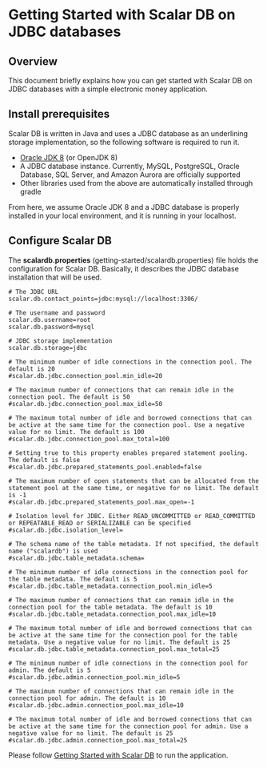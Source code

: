 # Getting Started with Scalar DB on JDBC databases

## Overview
This document briefly explains how you can get started with Scalar DB on JDBC databases with a simple electronic money application.

## Install prerequisites

Scalar DB is written in Java and uses a JDBC database as an underlining storage implementation, so the following software is required to run it.

* [Oracle JDK 8](https://www.oracle.com/technetwork/java/javase/downloads/jdk8-downloads-2133151.html) (or OpenJDK 8)
* A JDBC database instance. Currently, MySQL, PostgreSQL, Oracle Database, SQL Server, and Amazon Aurora are officially supported
* Other libraries used from the above are automatically installed through gradle

From here, we assume Oracle JDK 8 and a JDBC database is properly installed in your local environment, and it is running in your localhost.

## Configure Scalar DB

The **scalardb.properties** (getting-started/scalardb.properties) file holds the configuration for Scalar DB. Basically, it describes the JDBC database installation that will be used.

```
# The JDBC URL
scalar.db.contact_points=jdbc:mysql://localhost:3306/

# The username and password
scalar.db.username=root
scalar.db.password=mysql

# JDBC storage implementation
scalar.db.storage=jdbc

# The minimum number of idle connections in the connection pool. The default is 20
#scalar.db.jdbc.connection_pool.min_idle=20

# The maximum number of connections that can remain idle in the connection pool. The default is 50
#scalar.db.jdbc.connection_pool.max_idle=50

# The maximum total number of idle and borrowed connections that can be active at the same time for the connection pool. Use a negative value for no limit. The default is 100
#scalar.db.jdbc.connection_pool.max_total=100

# Setting true to this property enables prepared statement pooling. The default is false
#scalar.db.jdbc.prepared_statements_pool.enabled=false

# The maximum number of open statements that can be allocated from the statement pool at the same time, or negative for no limit. The default is -1
#scalar.db.jdbc.prepared_statements_pool.max_open=-1

# Isolation level for JDBC. Either READ_UNCOMMITTED or READ_COMMITTED or REPEATABLE_READ or SERIALIZABLE can be specified
#scalar.db.jdbc.isolation_level=

# The schema name of the table metadata. If not specified, the default name ("scalardb") is used
#scalar.db.jdbc.table_metadata.schema=

# The minimum number of idle connections in the connection pool for the table metadata. The default is 5
#scalar.db.jdbc.table_metadata.connection_pool.min_idle=5

# The maximum number of connections that can remain idle in the connection pool for the table metadata. The default is 10
#scalar.db.jdbc.table_metadata.connection_pool.max_idle=10

# The maximum total number of idle and borrowed connections that can be active at the same time for the connection pool for the table metadata. Use a negative value for no limit. The default is 25
#scalar.db.jdbc.table_metadata.connection_pool.max_total=25

# The minimum number of idle connections in the connection pool for admin. The default is 5
#scalar.db.jdbc.admin.connection_pool.min_idle=5

# The maximum number of connections that can remain idle in the connection pool for admin. The default is 10
#scalar.db.jdbc.admin.connection_pool.max_idle=10

# The maximum total number of idle and borrowed connections that can be active at the same time for the connection pool for admin. Use a negative value for no limit. The default is 25
#scalar.db.jdbc.admin.connection_pool.max_total=25
```

Please follow [Getting Started with Scalar DB](getting-started-with-scalardb.md) to run the application.
